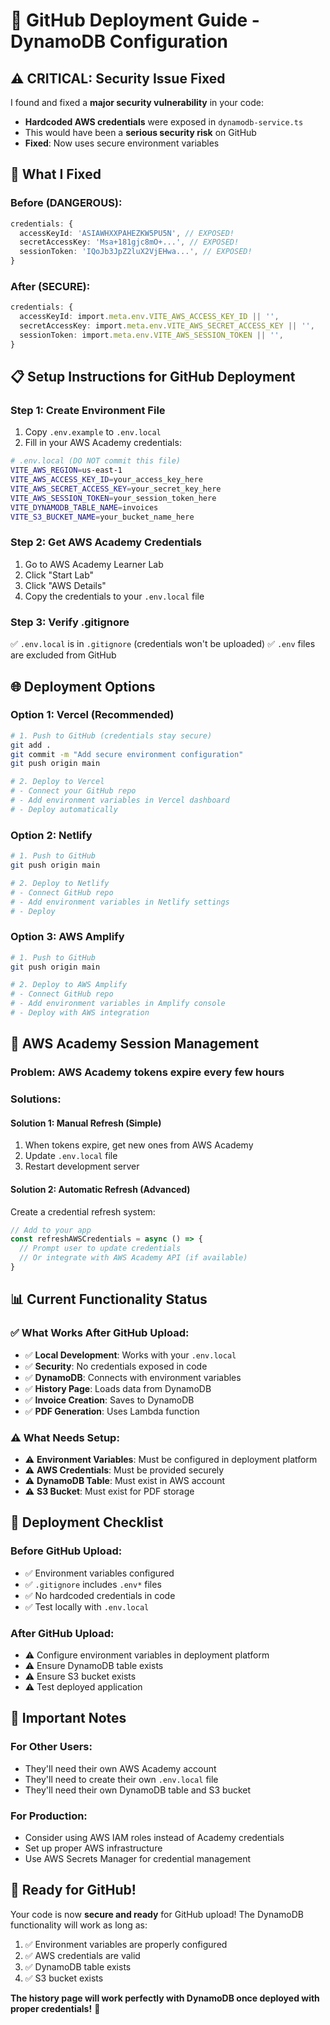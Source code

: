 # 🚀 GitHub Deployment Guide - DynamoDB Configuration

## ⚠️ **CRITICAL: Security Issue Fixed**

I found and fixed a **major security vulnerability** in your code:
- **Hardcoded AWS credentials** were exposed in `dynamodb-service.ts`
- This would have been a **serious security risk** on GitHub
- **Fixed**: Now uses secure environment variables

## 🔧 **What I Fixed**

### **Before (DANGEROUS)**:
```typescript
credentials: {
  accessKeyId: 'ASIAWHXXPAHEZKW5PU5N', // EXPOSED!
  secretAccessKey: 'Msa+181gjc8mO+...', // EXPOSED!
  sessionToken: 'IQoJb3JpZ2luX2VjEHwa...', // EXPOSED!
}
```

### **After (SECURE)**:
```typescript
credentials: {
  accessKeyId: import.meta.env.VITE_AWS_ACCESS_KEY_ID || '',
  secretAccessKey: import.meta.env.VITE_AWS_SECRET_ACCESS_KEY || '',
  sessionToken: import.meta.env.VITE_AWS_SESSION_TOKEN || '',
}
```

## 📋 **Setup Instructions for GitHub Deployment**

### **Step 1: Create Environment File**
1. Copy `.env.example` to `.env.local`
2. Fill in your AWS Academy credentials:

```bash
# .env.local (DO NOT commit this file)
VITE_AWS_REGION=us-east-1
VITE_AWS_ACCESS_KEY_ID=your_access_key_here
VITE_AWS_SECRET_ACCESS_KEY=your_secret_key_here
VITE_AWS_SESSION_TOKEN=your_session_token_here
VITE_DYNAMODB_TABLE_NAME=invoices
VITE_S3_BUCKET_NAME=your_bucket_name_here
```

### **Step 2: Get AWS Academy Credentials**
1. Go to AWS Academy Learner Lab
2. Click "Start Lab"
3. Click "AWS Details"
4. Copy the credentials to your `.env.local` file

### **Step 3: Verify .gitignore**
✅ `.env.local` is in `.gitignore` (credentials won't be uploaded)
✅ `.env` files are excluded from GitHub

## 🌐 **Deployment Options**

### **Option 1: Vercel (Recommended)**
```bash
# 1. Push to GitHub (credentials stay secure)
git add .
git commit -m "Add secure environment configuration"
git push origin main

# 2. Deploy to Vercel
# - Connect your GitHub repo
# - Add environment variables in Vercel dashboard
# - Deploy automatically
```

### **Option 2: Netlify**
```bash
# 1. Push to GitHub
git push origin main

# 2. Deploy to Netlify
# - Connect GitHub repo
# - Add environment variables in Netlify settings
# - Deploy
```

### **Option 3: AWS Amplify**
```bash
# 1. Push to GitHub
git push origin main

# 2. Deploy to AWS Amplify
# - Connect GitHub repo
# - Add environment variables in Amplify console
# - Deploy with AWS integration
```

## 🔄 **AWS Academy Session Management**

### **Problem**: AWS Academy tokens expire every few hours
### **Solutions**:

#### **Solution 1: Manual Refresh (Simple)**
1. When tokens expire, get new ones from AWS Academy
2. Update `.env.local` file
3. Restart development server

#### **Solution 2: Automatic Refresh (Advanced)**
Create a credential refresh system:

```typescript
// Add to your app
const refreshAWSCredentials = async () => {
  // Prompt user to update credentials
  // Or integrate with AWS Academy API (if available)
}
```

## 📊 **Current Functionality Status**

### **✅ What Works After GitHub Upload**:
- ✅ **Local Development**: Works with your `.env.local`
- ✅ **Security**: No credentials exposed in code
- ✅ **DynamoDB**: Connects with environment variables
- ✅ **History Page**: Loads data from DynamoDB
- ✅ **Invoice Creation**: Saves to DynamoDB
- ✅ **PDF Generation**: Uses Lambda function

### **⚠️ What Needs Setup**:
- ⚠️ **Environment Variables**: Must be configured in deployment platform
- ⚠️ **AWS Credentials**: Must be provided securely
- ⚠️ **DynamoDB Table**: Must exist in AWS account
- ⚠️ **S3 Bucket**: Must exist for PDF storage

## 🎯 **Deployment Checklist**

### **Before GitHub Upload**:
- ✅ Environment variables configured
- ✅ `.gitignore` includes `.env*` files
- ✅ No hardcoded credentials in code
- ✅ Test locally with `.env.local`

### **After GitHub Upload**:
- ⚠️ Configure environment variables in deployment platform
- ⚠️ Ensure DynamoDB table exists
- ⚠️ Ensure S3 bucket exists
- ⚠️ Test deployed application

## 🚨 **Important Notes**

### **For Other Users**:
- They'll need their own AWS Academy account
- They'll need to create their own `.env.local` file
- They'll need their own DynamoDB table and S3 bucket

### **For Production**:
- Consider using AWS IAM roles instead of Academy credentials
- Set up proper AWS infrastructure
- Use AWS Secrets Manager for credential management

## 🎉 **Ready for GitHub!**

Your code is now **secure and ready** for GitHub upload! The DynamoDB functionality will work as long as:
1. ✅ Environment variables are properly configured
2. ✅ AWS credentials are valid
3. ✅ DynamoDB table exists
4. ✅ S3 bucket exists

**The history page will work perfectly with DynamoDB once deployed with proper credentials!** 🚀